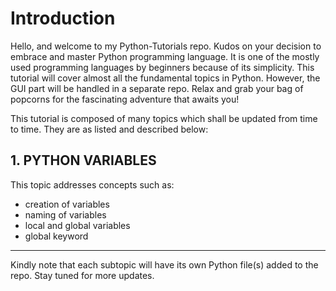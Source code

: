 <h1>Introduction</h1>

<p>Hello, and welcome to my Python-Tutorials repo. Kudos on your decision to embrace and master Python programming language. It is one of the mostly used programming languages by beginners because of its simplicity. This tutorial will cover almost all the fundamental topics in Python. However, the GUI part will be handled in a separate repo. Relax and grab your bag of popcorns for the fascinating adventure that awaits you!</p> 
		
This tutorial is composed of many topics which shall be updated from time to time. They are as listed and described below:
			
<h2>1. PYTHON VARIABLES</h2> 
	
<p>This topic addresses concepts such as: 
    <ul>
        <li>creation of variables</li>
	<li>naming of variables</li>
	<li>local and global variables</li>
	<li>global keyword</li>
	</ul>
	<hr>
</p> 

<p>Kindly note that each subtopic will have its own Python file(s) added to the repo. Stay tuned for more updates.</p>
